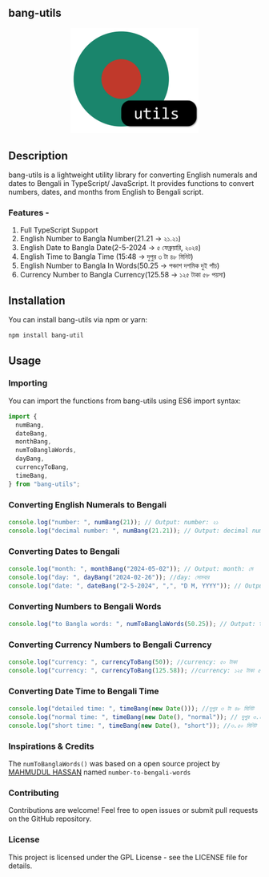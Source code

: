 ## bang-utils

<p align="center"><img src="https://raw.githubusercontent.com/TriptoAfsin/bang-utils/main/bang-utils-logo.png" width="256px" alt="Logo"></img></p>

## Description

bang-utils is a lightweight utility library for converting English numerals and dates to Bengali in TypeScript/ JavaScript. It provides functions to convert numbers, dates, and months from English to Bengali script.

### Features -

1. Full TypeScript Support
1. English Number to Bangla Number(21.21 -> ২১.২১)
1. English Date to Bangla Date(2-5-2024 -> ৫ ফেব্রুয়ারি, ২০২৪)
1. English Time to Bangla Time (15:48 -> দুপুর ৩ টা ৪৮ মিনিট)
1. English Number to Bangla In Words(50.25 -> পঞ্চাশ দশমিক দুই পাঁচ)
1. Currency Number to Bangla Currency(125.58 -> ১২৫ টাকা ৫৮ পয়সা)

## Installation

You can install bang-utils via npm or yarn:

```bash
npm install bang-util
```

## Usage

### Importing

You can import the functions from bang-utils using ES6 import syntax:

```javascript
import {
  numBang,
  dateBang,
  monthBang,
  numToBanglaWords,
  dayBang,
  currencyToBang,
  timeBang,
} from "bang-utils";
```

### Converting English Numerals to Bengali

```javascript
console.log("number: ", numBang(21)); // Output: number: ২১
console.log("decimal number: ", numBang(21.21)); // Output: decimal number: ২১.২১
```

### Converting Dates to Bengali

```javascript
console.log("month: ", monthBang("2024-05-02")); // Output: month: মে
console.log("day: ", dayBang("2024-02-26")); //day: সোমবার
console.log("date: ", dateBang("2-5-2024", ",", "D M, YYYY")); // Output: date: ৫ ফেব্রুয়ারি, ২০২৪
```

### Converting Numbers to Bengali Words

```javascript
console.log("to Bangla words: ", numToBanglaWords(50.25)); // Output: to Bangla words: পঞ্চাশ দশমিক দুই পাঁচ
```

### Converting Currency Numbers to Bengali Currency

```javascript
console.log("currency: ", currencyToBang(50)); //currency: ৫০ টাকা
console.log("currency: ", currencyToBang(125.58)); //currency: ১২৫ টাকা ৫৮ পয়সা
```

### Converting Date Time to Bengali Time

```javascript
console.log("detailed time: ", timeBang(new Date())); //দুপুর ৩ টা ৪৮ মিনিট
console.log("normal time: ", timeBang(new Date(), "normal")); // দুপুর ৩.৫০ মিনিট
console.log("short time: ", timeBang(new Date(), "short")); //৩.৫০ মিনিট
```

### Inspirations & Credits

The `numToBanglaWords()` was based on a open source project by [MAHMUDUL HASSAN](https://github.com/maruf571) named `number-to-bengali-words`

### Contributing

Contributions are welcome! Feel free to open issues or submit pull requests on the GitHub repository.

### License

This project is licensed under the GPL License - see the LICENSE file for details.
